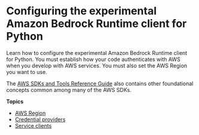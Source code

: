 # Configuring the experimental Amazon Bedrock Runtime client for Python<a name="configuring"></a>

Learn how to configure the experimental Amazon Bedrock Runtime client for Python. You must establish how your code authenticates with AWS when you develop with AWS services. You must also set the AWS Region you want to use.

The [AWS SDKs and Tools Reference Guide](https://docs.aws.amazon.com/sdkref/latest/guide/) also contains other foundational concepts common among many of the AWS SDKs. 

**Topics**
+ [AWS Region](region.md)
+ [Credential providers](credential-providers.md)
+ [Service clients](service-clients.md)